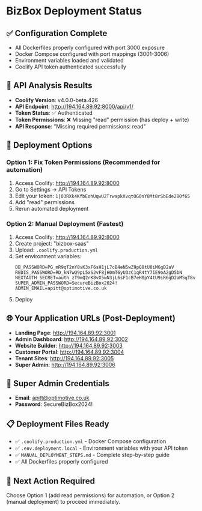 # BizBox Deployment Status

## ✅ Configuration Complete
- All Dockerfiles properly configured with port 3000 exposure
- Docker Compose configured with port mappings (3001-3006)
- Environment variables loaded and validated
- Coolify API token authenticated successfully

## 🔧 API Analysis Results
- **Coolify Version**: v4.0.0-beta.426
- **API Endpoint**: http://194.164.89.92:8000/api/v1/
- **Token Status**: ✅ Authenticated
- **Token Permissions**: ❌ Missing "read" permission (has deploy + write)
- **API Response**: "Missing required permissions: read"

## 🚀 Deployment Options

### Option 1: Fix Token Permissions (Recommended for automation)
1. Access Coolify: http://194.164.89.92:8000
2. Go to Settings → API Tokens
3. Edit your token: `1|O3RXk4KfbEohUqwU2TrwapkXvqtOG0nY8Mt8rSbEde280f65`
4. Add "read" permissions
5. Rerun automated deployment

### Option 2: Manual Deployment (Fastest)
1. Access Coolify: http://194.164.89.92:8000
2. Create project: "bizbox-saas"
3. Upload: `.coolify.production.yml`
4. Set environment variables:
   ```
   DB_PASSWORD=PG_mR9qT2nY8vK3xF6sH1jL7cB4eN5wZ9pQ8tU0iM6gD2aV
   REDIS_PASSWORD=RD_kN7wQ9pL5xS2vF8jH0mT6yU3zC1qR4tY7iE9oA2gD5bN
   NEXTAUTH_SECRET=auth_zT9mQ2rK8vX5wN3jL6sF1cB7eH0pY4tU9iR6gD2aM5qT8v_secure2024
   SUPER_ADMIN_PASSWORD=SecureBizBox2024!
   ADMIN_EMAIL=apitt@optimotive.co.uk
   ```
5. Deploy

## 🌐 Your Application URLs (Post-Deployment)
- **Landing Page**: http://194.164.89.92:3001
- **Admin Dashboard**: http://194.164.89.92:3002
- **Website Builder**: http://194.164.89.92:3003
- **Customer Portal**: http://194.164.89.92:3004
- **Tenant Sites**: http://194.164.89.92:3005
- **Super Admin**: http://194.164.89.92:3006

## 🔐 Super Admin Credentials
- **Email**: apitt@optimotive.co.uk
- **Password**: SecureBizBox2024!

## 📋 Deployment Files Ready
- ✅ `.coolify.production.yml` - Docker Compose configuration
- ✅ `.env.deployment.local` - Environment variables with your API token
- ✅ `MANUAL_DEPLOYMENT_STEPS.md` - Complete step-by-step guide
- ✅ All Dockerfiles properly configured

## 🎯 Next Action Required
Choose Option 1 (add read permissions) for automation, or Option 2 (manual deployment) to proceed immediately.